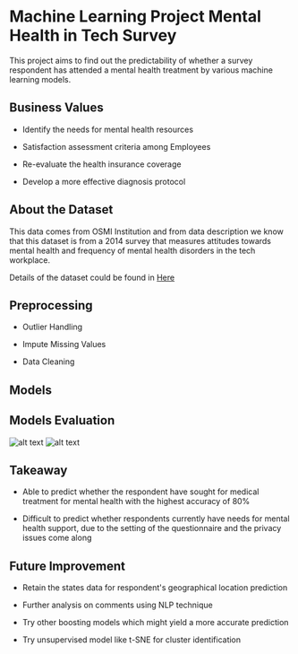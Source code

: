 # Machine Learning Project Mental Health in Tech Survey

This project aims to find out the predictability of whether a survey respondent has attended a mental health treatment by various machine learning models.




## Business Values

* Identify the needs for mental health resources

* Satisfaction assessment criteria among Employees 

* Re-evaluate the health insurance coverage

* Develop a more effective diagnosis protocol



## About the Dataset

This data comes from OSMI Institution and from data description we know that this dataset is from a 2014 survey that measures attitudes towards mental health and frequency of mental health disorders in the tech workplace.

Details of the dataset could be found in <a href="https://www.kaggle.com/osmi/mental-health-in-tech-survey">Here</a>


## Preprocessing

* Outlier Handling

* Impute Missing Values

* Data Cleaning

## Models

## Models Evaluation

![alt text](https://github.com/deschiu/Bootcamp-Colab-Showcase-Project-2-ML-Project-Mental-Health-in-Tech/blob/master/images/Mental%20Health%20in%20Tech.png)
![alt text](https://github.com/deschiu/Bootcamp-Colab-Showcase-Project-2-ML-Project-Mental-Health-in-Tech/blob/master/images/Mental%20Health%20in%20Tech_2.png)


## Takeaway

* Able to predict whether the respondent have sought for medical treatment for mental health with the highest accuracy of 80%

* Difficult to predict whether respondents currently have needs for mental health support, due to the setting of the questionnaire and the privacy issues come along


## Future Improvement

* Retain the states data for respondent's geographical location prediction

* Further analysis on comments using NLP technique

* Try other boosting models which might yield a more accurate prediction

* Try unsupervised model like t-SNE for cluster identification




